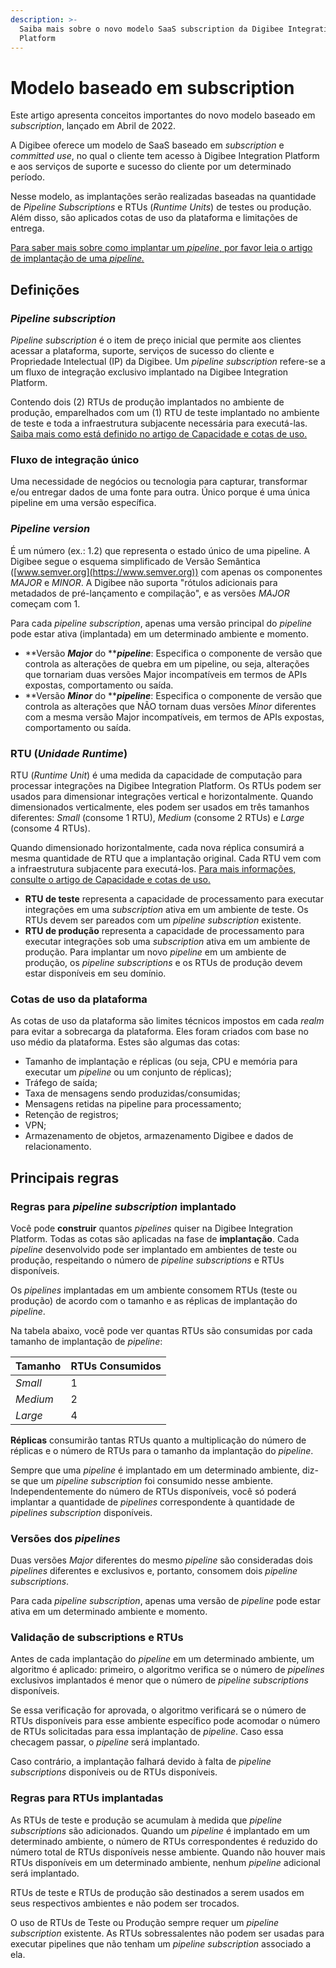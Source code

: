 ```yaml
---
description: >-
  Saiba mais sobre o novo modelo SaaS subscription da Digibee Integration
  Platform
---
```


# Modelo baseado em subscription

Este artigo apresenta conceitos importantes do novo modelo baseado em _subscription_, lançado em Abril de 2022.

A Digibee oferece um modelo de SaaS baseado em _subscription_ e _committed use_, no qual o cliente tem acesso à Digibee Integration Platform e aos serviços de suporte e sucesso do cliente por um determinado período.&#x20;

Nesse modelo, as implantações serão realizadas baseadas na quantidade de _Pipeline Subscriptions_ e RTUs (_Runtime Units_) de testes ou produção. Além disso, são aplicados cotas de uso da plataforma e limitações de entrega.

[Para saber mais sobre como implantar um _pipeline_, por favor leia o artigo de implantação de uma _pipeline._ ](https://docs.digibee.com/documentation/v/pt-br/run/deployments)

## Definições

### _Pipeline subscription_

_Pipeline subscription_ é o item de preço inicial que permite aos clientes acessar a plataforma, suporte, serviços de sucesso do cliente e Propriedade Intelectual (IP) da Digibee. Um _pipeline subscription_ refere-se a um fluxo de integração exclusivo implantado na Digibee Integration Platform.&#x20;

Contendo dois (2) RTUs de produção implantados no ambiente de produção, emparelhados com um (1) RTU de teste implantado no ambiente de teste e toda a infraestrutura subjacente necessária para executá-las. [Saiba mais como está definido no artigo de Capacidade e cotas de uso.](https://docs.digibee.com/documentation/v/pt-br/licenciamento/limites-de-uso)

### Fluxo de integração único&#x20;

Uma necessidade de negócios ou tecnologia para capturar, transformar e/ou entregar dados de uma fonte para outra. Único porque é uma única pipeline em uma versão específica.&#x20;

### _Pipeline version_&#x20;

É um número (ex.: 1.2) que representa o estado único de uma pipeline. A Digibee segue o esquema simplificado de Versão Semântica ([www.semver.org](https://www.semver.org)) com apenas os componentes _MAJOR_ e _MINOR_. A Digibee não suporta "rótulos adicionais para metadados de pré-lançamento e compilação", e as versões _MAJOR_ começam com 1.&#x20;

Para cada _pipeline subscription_, apenas uma versão principal do _pipeline_ pode estar ativa (implantada) em um determinado ambiente e momento.

* **Versão **_**Major**_** do **_**pipeline**_: Especifica o componente de versão que controla as alterações de quebra em um pipeline, ou seja, alterações que tornariam duas versões Major incompatíveis em termos de APIs expostas, comportamento ou saída.
* **Versão **_**Minor**_** do **_**pipeline**_: Especifica o componente de versão que controla as alterações que NÃO tornam duas versões _Minor_ diferentes com a mesma versão Major incompatíveis, em termos de APIs expostas, comportamento ou saída.&#x20;

### RTU (_Unidade Runtime_)

RTU (_Runtime Unit_) é uma medida da capacidade de computação para processar integrações na Digibee Integration Platform. Os RTUs podem ser usados para dimensionar integrações vertical e horizontalmente. Quando dimensionados verticalmente, eles podem ser usados em três tamanhos diferentes: _Small_ (consome 1 RTU), _Medium_ (consome 2 RTUs) e _Large_ (consome 4 RTUs).

Quando dimensionado horizontalmente, cada nova réplica consumirá a mesma quantidade de RTU que a implantação original. Cada RTU vem com a infraestrutura subjacente para executá-los. [Para mais informações, consulte o artigo de Capacidade e cotas de uso.](https://docs.digibee.com/documentation/v/pt-br/licenciamento/limites-de-uso)

* **RTU de teste** representa a capacidade de processamento para executar integrações em uma _subscription_ ativa em um ambiente de teste. Os RTUs devem ser pareados com um _pipeline_ _subscription_ existente.&#x20;
* **RTU de produção** representa a capacidade de processamento para executar integrações sob uma _subscription_ ativa em um ambiente de produção. Para implantar um novo _pipeline_ em um ambiente de produção, os _pipeline_ _subscriptions_ e os RTUs de produção devem estar disponíveis em seu domínio.&#x20;

### Cotas de uso da plataforma&#x20;

As cotas de uso da plataforma são limites técnicos impostos em cada _realm_ para evitar a sobrecarga da plataforma. Eles foram criados com base no uso médio da plataforma. Estes são algumas das cotas:&#x20;

* Tamanho de implantação e réplicas (ou seja, CPU e memória para executar um _pipeline_ ou um conjunto de réplicas);
* Tráfego de saída;
* Taxa de mensagens sendo produzidas/consumidas;
* Mensagens retidas na pipeline para processamento;
* Retenção de registros;&#x20;
* VPN;
* Armazenamento de objetos, armazenamento Digibee e dados de relacionamento.

## Principais regras&#x20;

### Regras para _pipeline subscription_ implantado

Você pode **construir** quantos _pipelines_ quiser na Digibee Integration Platform. Todas as cotas são aplicadas na fase de **implantação**. Cada _pipeline_ desenvolvido pode ser implantado em ambientes de teste ou produção, respeitando o número de _pipeline subscriptions_ e RTUs disponíveis.

Os _pipelines_ implantadas em um ambiente consomem RTUs (teste ou produção) de acordo com o tamanho e as réplicas de implantação do _pipeline_.

Na tabela abaixo, você pode ver quantas RTUs são consumidas por cada tamanho de implantação de _pipeline_:

| **Tamanho** | **RTUs Consumidos** |
| ----------- | ------------------- |
| _Small_     | 1                   |
| _Medium_    | 2                   |
| _Large_     | 4                   |

**Réplicas** consumirão tantas RTUs quanto a multiplicação do número de réplicas e o número de RTUs para o tamanho da implantação do _pipeline_.

Sempre que uma _pipeline_ é implantado em um determinado ambiente, diz-se que um _pipeline subscription_ foi consumido nesse ambiente. Independentemente do número de RTUs disponíveis, você só poderá implantar a quantidade de _pipelines_ correspondente à quantidade de _pipelines subscription_ disponíveis.

### Versões dos _pipelines_&#x20;

Duas versões _Major_ diferentes do mesmo _pipeline_ são consideradas dois _pipelines_ diferentes e exclusivos e, portanto, consomem dois _pipeline subscriptions_.

Para cada _pipeline subscription_, apenas uma versão de _pipeline_ pode estar ativa em um determinado ambiente e momento.&#x20;

### Validação de subscriptions e RTUs&#x20;

Antes de cada implantação do _pipeline_ em um determinado ambiente, um algoritmo é aplicado: primeiro, o algoritmo verifica se o número de _pipelines_ exclusivos implantados é menor que o número de _pipeline subscriptions_ disponíveis.&#x20;

Se essa verificação for aprovada, o algoritmo verificará se o número de RTUs disponíveis para esse ambiente específico pode acomodar o número de RTUs solicitadas para essa implantação de _pipeline_. Caso essa checagem passar, o _pipeline_ será implantado.&#x20;

Caso contrário, a implantação falhará devido à falta de _pipeline subscriptions_ disponíveis ou de RTUs disponíveis.

### Regras para RTUs implantadas

As RTUs de teste e produção se acumulam à medida que _pipeline subscriptions_ são adicionados. Quando um _pipeline_ é implantado em um determinado ambiente, o número de RTUs correspondentes é reduzido do número total de RTUs disponíveis nesse ambiente. Quando não houver mais RTUs disponíveis em um determinado ambiente, nenhum _pipeline_ adicional será implantado.

RTUs de teste e RTUs de produção são destinados a serem usados em seus respectivos ambientes e não podem ser trocados.

O uso de RTUs de Teste ou Produção sempre requer um _pipeline subscription_ existente. As RTUs sobressalentes não podem ser usadas para executar pipelines que não tenham um _pipeline subscription_ associado a ela.
